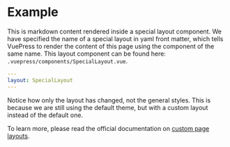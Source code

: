 

# Example

This is markdown content rendered inside a special layout component. We have specified the name of a special layout in yaml front matter, which tells VuePress to render the content of this page using the component of the same name. This layout component can be found here: `.vuepress/components/SpecialLayout.vue`.

```yaml
---
layout: SpecialLayout
---
```

Notice how only the layout has changed, not the general styles. This is because we are still using the default theme, but with a custom layout instead of the default one.

To learn more, please read the official documentation on [custom page layouts](https://v1.vuepress.vuejs.org/theme/default-theme-config.html#custom-layout-for-specific-pages).